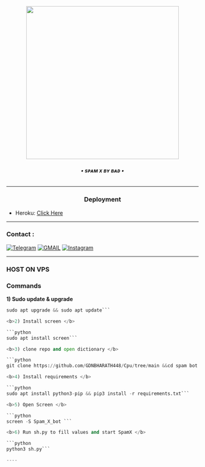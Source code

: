 <p align="center"><a href="https://t.me/PyXen"><img src="https://telegra.ph/file/3063af27d9cc8580845e1.jpg" width="400"></a></p>
</p>
<h6 align="center">
  <b>• sᴘᴀᴍ x ʙʏ ʙᴀᴅ •</b>
</h6>

----

<h3 align="center">Deployment</h3>

  - Heroku: [Click Here](https://github.com/Badhacker98/Spam_X_bot/blob/main/badmunda/heroku.md)

----
### Contact :
<a href="https://t.me/II_BAD_MUNDA_II"><img title="Telegram" src="https://img.shields.io/badge/Telegram-%23000000.svg?&style=for-the-badge&logo=telegram&logoColor=61DAFB"></a>
<a href="https://mail.google.com/mail/?view=cm&fs=1&to=sukhwinderwarval50@gmail.com"><img title="GMAIL" src="https://img.shields.io/badge/Gmail-D14836?style=for-the-badge&logo=gmail&logoColor=white"></a>
<a href="https://instagram.com/lll_bad_munda_lll"><img title="Instagram" src="https://img.shields.io/badge/instagram-%23E4405F.svg?&style=for-the-badge&logo=instagram&logoColor=white"></a>

----
### HOST ON VPS
<h3>Commands</h3>

<b>1) Sudo update & upgrade</b>

```python
sudo apt upgrade && sudo apt update```

<b>2) Install screen </b>

```python
sudo apt install screen```

<b>3) clone repo and open dictionary </b>

```python
git clone https://github.com/GDNBHARATH448/Cpu/tree/main &&cd spam bot ```

<b>4) Install requirements </b>

```python
sudo apt install python3-pip && pip3 install -r requirements.txt```

<b>5) Open Screen </b>

```python
screen -S Spam_X_bot ```

<b>6) Run sh.py to fill values and start SpamX </b>

```python
python3 sh.py```

----
